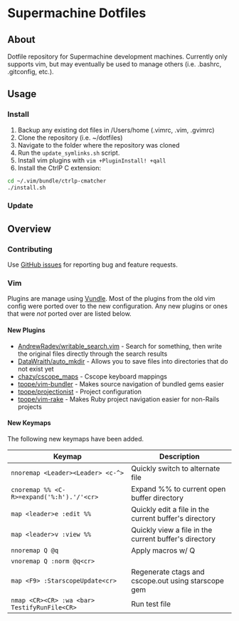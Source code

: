 # Supermachine Dotfiles

## About
Dotfile repository for Supermachine development machines. Currently only supports vim, but may eventually be used to manage others (i.e. .bashrc, .gitconfig, etc.).

## Usage
### Install
1. Backup any existing dot files in /Users/home (.vimrc, .vim, .gvimrc)
2. Clone the repository (i.e. ~/dotfiles)
3. Navigate to the folder where the repository was cloned
4. Run the `update_symlinks.sh` script.
5. Install vim plugins with `vim +PluginInstall! +qall`
6. Install the CtrlP C extension:
```bash
cd ~/.vim/bundle/ctrlp-cmatcher
./install.sh
```

### Update

## Overview

### Contributing

Use [GitHub issues](https://github.com/supermachineio/dotfiles/issues) for reporting bug and feature requests.

### Vim

Plugins are manage using [Vundle](https://github.com/gmarik/Vundle.vim). Most of the plugins from the old vim config were ported over to the new configuration. Any new plugins or ones that were *not* ported over are listed below.

#### New Plugins

* [AndrewRadev/writable_search.vim](https://github.com/AndrewRadev/writable_search.vim) - Search for something, then write the original files directly through the search results 
* [DataWraith/auto_mkdir](https://github.com/DataWraith/auto_mkdir) - Allows you to save files into directories that do not exist yet
* [chazy/cscope_maps](https://github.com/chazy/cscope_maps) - Cscope keyboard mappings
* [tpope/vim-bundler](https://github.com/tpope/vim-bundler) - Makes source navigation of bundled gems easier
* [tpope/projectionist](https://github.com/tpope/vim-projectionist) - Project configuration
* [tpope/vim-rake](https://github.com/tpope/vim-rake) - Makes Ruby project navigation easier for non-Rails projects

#### New Keymaps

The following new keymaps have been added.

Keymap | Description
---|---
`nnoremap <Leader><Leader> <c-^>`             | Quickly switch to alternate file
`cnoremap %% <C-R>=expand('%:h').'/'<cr>`     | Expand %% to current open buffer directory
`map <leader>e :edit %%`                      | Quickly edit a file in the current buffer's directory
`map <leader>v :view %%`                      | Quickly view a file in the current buffer's directory
`nnoremap Q @q`                               | Apply macros w/ Q
`vnoremap Q :norm @q<cr>`                     |
`map <F9> :StarscopeUpdate<cr>`               | Regenerate ctags and cscope.out using starscope gem
`nmap <CR><CR> :wa <bar> TestifyRunFile<CR>`  | Run test file
